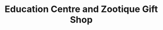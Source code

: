 ---
title: "Education Centre and Zootique Gift Shop"
url: /toronto/education-centre-and-zootique-gift-shop/
shop: gift
---